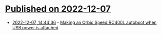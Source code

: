 # [Published on 2022-12-07](index.md)

* [2022-12-07, 14:44:36](https://news.ycombinator.com/item?id=33894851) - [Making an Orbic Speed RC400L autoboot when USB power is attached](https://mjg59.dreamwidth.org/62419.html)
